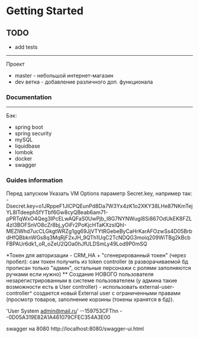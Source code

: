 # Getting Started

## TODO
+ add tests




---
Проект  
+ master - небольшой интернет-магазин
+ dev ветка - добавление различного доп. функционала


###  Documentation

---
Бэк:
+ spring boot
+ spring security
+ mySQL
+ liquidbase
+ lombok
+ docker
+ swagger


### Guides information
Перед запуском
Указать VM Options параметр Secret.key, например так:
-Dsecret.key=o1JRppeF1JlCPQEunPd8Da7W3Yx4zK1o2XKY38LHe87NKmTejYL8ITdeephSfYTbf6Gw8cyQBeab6am71-pPRTqWxO4Qeg3IPcELwAQFaS0UwPjb_I8G7NYNWugl8Si867OdUkEK8FZL4zI3BOFSnVO8cZr8bj_yOiFr2PoKjcHTaKXzslQhI-MEZlWhd7ucCLGkgtWRZg1gg69JjVTYtRGebeByCaHrKarAFOzwSs4D05BrbdHfQBbknWGs8q3MqRjF2xJH_9QTh1UqC2TcNDQG3moiq209WiTBg2kBcbFBPAUr6dk1_oR_oZeU2QOa0hJfULDSmLy49Lod9P0mSQ

*Токен для авторизации -  CRM_HA + "сгенерированный токен" (через пробел): сам токен получить из token controller (в разворачиваемой бд прописан только "админ", остальные персонажи с ролями заполняются ручками если нужно)
** Создание НОВОГО пользователя незарегистрированным в системе пользователем (у админа такие возможности есть в User controller) - использовать external-user-controller^ 
создается новый External user с ограниченными правами (просмотр товаров, заполнение корзины (токены хранятся в бд)).


'User System admin@mail.ru' 
--159753CFThn
--0D05A319E82A1A461079CFEC354A3E00

swagger на 8080
http://localhost:8080/swagger-ui.html
